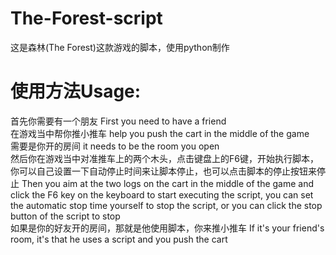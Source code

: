 # The-Forest-script
这是森林(The Forest)这款游戏的脚本，使用python制作
# 使用方法Usage:
首先你需要有一个朋友   First you need to have a friend  
在游戏当中帮你推小推车   help you push the cart in the middle of the game  
需要是你开的房间    it needs to be the room you open  
然后你在游戏当中对准推车上的两个木头，点击键盘上的F6键，开始执行脚本，你可以自己设置一下自动停止时间来让脚本停止，也可以点击脚本的停止按钮来停止   Then you aim at the two logs on the cart in the middle of the game and click the F6 key on the keyboard to start executing the script, you can set the automatic stop time yourself to stop the script, or you can click the stop button of the script to stop  
如果是你的好友开的房间，那就是他使用脚本，你来推小推车 If it's your friend's room, it's that he uses a script and you push the cart

 
